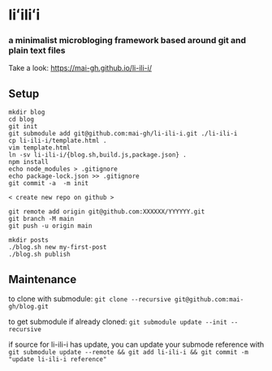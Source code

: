 # liʻiliʻi

### a minimalist microbloging framework based around git and plain text files

Take a look: https://mai-gh.github.io/li-ili-i/


## Setup

```
mkdir blog
cd blog
git init
git submodule add git@github.com:mai-gh/li-ili-i.git ./li-ili-i
cp li-ili-i/template.html .
vim template.html
ln -sv li-ili-i/{blog.sh,build.js,package.json} .
npm install
echo node_modules > .gitignore
echo package-lock.json >> .gitignore
git commit -a  -m init

< create new repo on github >

git remote add origin git@github.com:XXXXXX/YYYYYY.git
git branch -M main
git push -u origin main

mkdir posts
./blog.sh new my-first-post
./blog.sh publish
```

## Maintenance

to clone with submodule:
`git clone --recursive git@github.com:mai-gh/blog.git`

to get submodule if already cloned:
`git submodule update --init --recursive`

if source for li-ili-i has update, you can update your submode reference with
`git submodule update --remote && git add li-ili-i && git commit -m "update li-ili-i reference"`
